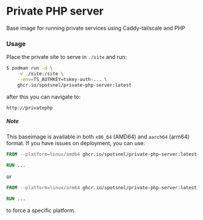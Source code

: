 Private PHP server
==================


Base image for running private services using Caddy-tailscale and PHP


### Usage

Place the private site to serve in `./site` and run:

```sh
$ podman run -d \
    -v ./site:/site \
    --env=TS_AUTHKEY=tskey-auth-... \
    ghcr.io/spotsnel/private-php-server:latest    
```

after this you can navigate to:

    http://privatephp


##### Note

This baseimage is available in both `x86_64` (AMD64) and `aarch64` (arm64) format. If you have issues on deployment, you can use:

```Dockerfile
FROM --platform=linux/amd64 ghcr.io/spotsnel/private-php-server:latest    

RUN ...
```

or

```Dockerfile
FROM --platform=linux/arm64 ghcr.io/spotsnel/private-php-server:latest    

RUN ...
```

to force a specific platform.